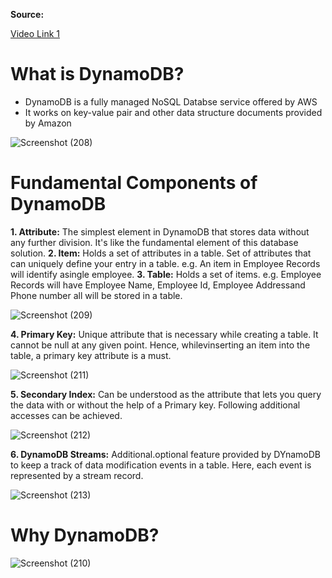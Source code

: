 **Source:**

[Video Link 1](https://youtu.be/k0fcbRj_pZE)

# What is DynamoDB?

- DynamoDB is a fully managed NoSQL Databse service offered by AWS
- It works on key-value pair and other data structure documents provided by Amazon

![Screenshot (208)](https://user-images.githubusercontent.com/63872951/118960930-674dbe00-b981-11eb-97b7-096f2fb58d4e.png)

# Fundamental Components of DynamoDB

**1. Attribute:** The simplest element in DynamoDB that stores data without any further division. It's like the fundamental element of this database solution.
**2. Item:** Holds a set of attributes in a table. Set of attributes that can uniquely define your entry in a table. e.g. An item in Employee Records will identify asingle employee.
**3. Table:** Holds a set of items. e.g. Employee Records will have Employee Name, Employee Id, Employee Addressand Phone number all will be stored in a table.

![Screenshot (209)](https://user-images.githubusercontent.com/63872951/118961917-76813b80-b982-11eb-9350-38038ce52d2d.png)

**4. Primary Key:** Unique attribute that is necessary while creating a table. It cannot be null at any given point. Hence, whilevinserting an item into the table, a primary key attribute is a must.

![Screenshot (211)](https://user-images.githubusercontent.com/63872951/118964049-b77a4f80-b984-11eb-83eb-91b679fbb8e8.png)

**5. Secondary Index:** Can be understood as the attribute that lets you query the data with or without the help of a Primary key. Following additional accesses can be achieved.

![Screenshot (212)](https://user-images.githubusercontent.com/63872951/118964670-5ef78200-b985-11eb-9a70-475b26dd8a24.png)

**6. DynamoDB Streams:** Additional.optional feature provided by DYnamoDB to keep a track of data modification events in a table. Here, each event is represented by a stream record.

![Screenshot (213)](https://user-images.githubusercontent.com/63872951/118965131-f4931180-b985-11eb-9f91-1ca1fba2e240.png)


# Why DynamoDB?

![Screenshot (210)](https://user-images.githubusercontent.com/63872951/118962545-1c34aa80-b983-11eb-8d14-e577b7470a29.png)

